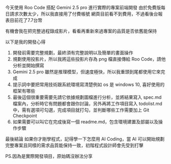 今天使用 Roo Code 搭配 Gemini 2.5 pro 進行實際的專案前端開發
由於免費版每日請求次數太少，所以我直接用了付費帳號
網頁目前看不到費用，不過看後台報表目前花了7.7台幣

有機會我在把完整過程錄成影片，看看再重新來過專案的品質是否依舊能保持

以下是我的開發心得
1. 開發前需要完整規劃，最終須有完整說明以及簡單的畫面操作
2. 規劃使用投影片，所以我將這些投影片存為 png 檔直接傳給 Roo Code，請他分析並開始撰寫
3. Gemini 2.5 pro 雖然是推理模型，但速度極快，所以我重頭到尾都使用它來完成
4. 提示詞中要把常用技術跟系統環境寫清楚例如 os 是 windows 10, 喜好使用的框架有哪些
5. 最後這個很重要需要先請它依據規劃圖檔進行分析，並將結果寫入 spec.md 檔案內，分析時它有問題都會跟你討論，另外再將工作項目寫入 todolist.md 中，需有選項可勾選，完成項目就打勾，並判斷哪些工作需要加上 Git Checkpoint
6. 如果需要可以叫它在完成後寫一個 readme.md，包含環境建置及部屬以及操作步驟

最後結論
如果你才剛學程式，記得學一下怎麼用 AI Coding，當 AI 可以開始規劃完整專案且同樣的需求品質能保持一致，初階程式設計師會先受到打擊

PS.因為是實際開發項目，原始碼沒辦法分享
